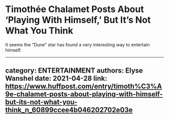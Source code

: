 # Timothée Chalamet Posts About ‘Playing With Himself,’ But It’s Not What You Think

It seems the “Dune” star has found a very interesting way to entertain himself.

---
category: ENTERTAINMENT
authors: Elyse Wanshel
date: 2021-04-28
link: https://www.huffpost.com/entry/timoth%C3%A9e-chalamet-posts-about-playing-with-himself-but-its-not-what-you-think_n_60899ccee4b046202702e03e
---
